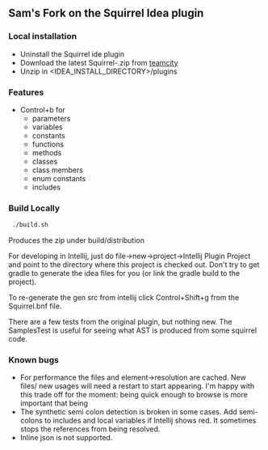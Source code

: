 ## Sam's Fork on the Squirrel Idea plugin

### Local installation
- Uninstall the Squirrel ide plugin
- Download the latest Squirrel-<version>.zip from [teamcity](https://teamcity.kiwipowered.com/viewLog.html?buildId=lastSuccessful&buildTypeId=FruitFirmware_SquirrelIdeaPlugin&tab=artifacts)
- Unzip in <IDEA_INSTALL_DIRECTORY>/plugins


### Features
- Control+b for 
    - parameters
    - variables
    - constants
    - functions
    - methods
    - classes
    - class members
    - enum constants
    - includes
    
### Build Locally

```bash
 ./build.sh 
```
Produces the zip under build/distribution

For developing in Intellij, just do file->new->project->Intellij Plugin Project and point to the directory where this project is checked out. Don't try to get gradle to generate the idea files for you (or link the gradle build to the project).

To re-generate the gen src from intellij click Control+Shift+g from the Squirrel.bnf file. 

There are a few tests from the original plugin, but nothing new. The SamplesTest is useful for seeing what AST is produced from some squirrel code.

### Known bugs

- For performance the files and element->resolution are cached. New files/ new usages will need a restart to start appearing. I'm happy with this trade off for the moment: being quick enough to browse is more important that being 
- The synthetic semi colon detection is broken in some cases. Add semi-colons to includes and local variables if Intellij shows red. It sometimes stops the references from being resolved.
- Inline json is not supported.    
      